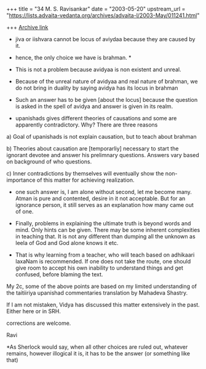 +++
title = "34 M. S. Ravisankar"
date = "2003-05-20"
upstream_url = "https://lists.advaita-vedanta.org/archives/advaita-l/2003-May/011241.html"

+++
[Archive link](https://lists.advaita-vedanta.org/archives/advaita-l/2003-May/011241.html)


- jiva or iishvara cannot be locus of aviydaa because they are caused by it.

- hence, the only choice we have is brahman. *

- This is not a problem  because avidyaa is non existent and unreal.

- Because of the unreal nature of avidyaa and real nature of brahman, we do
not bring in duality by saying avidya has its locus in brahman

- Such an answer has to be given [about the locus] because the question is
asked in the spell of avidya and answer is given in its realm.

- upanishads gives different theories of causations and some are apparently
contradictory. Why? There are three reasons

a) Goal of upanishads is not explain causation, but to teach about brahman

b) Theories about causation are [temporarliy] necessary to start the
ignorant devotee and answer his prelimnary questions. Answers vary based on
background of who questions.

c) Inner contradictions by themselves will eventually show the
non-importance of this matter for achieving realization.

- one such answer is, I am alone without second, let me become many. Atman
is pure and contented, desire in it not acceptable. But for an ignorance
person,  it still serves as an explanation how many came out of one.

- Finally, problems in explaining the ultimate truth is beyond words and
mind. Only hints can be given. There may be some inherent complexities in
teaching that. It is not any different than dumping all the unknown as leela
of God and God alone knows it etc.

- That is why  learning from a teacher, who will teach based on adhikaari
laxaNam is recommended. If one does not take the route, one should give room
to accept his own inability to understand things and get confused, before
blaming the text.

My 2c, some of the above points are based on my limited understanding of the
taitiiriya upanishad commentaries translation by Mahadeva Shastry.

If I am not mistaken, Vidya has discussed this matter extensively in the
past. Either here or in SRH.

corrections are welcome.

Ravi



*As Sherlock would say, when all other choices are ruled out, whatever
remains, however illogical it is, it has to be the answer (or something like
that)

